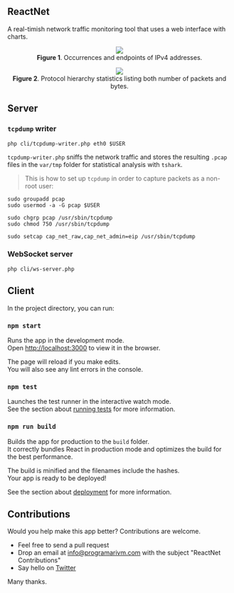 ## ReactNet

A real-timish network traffic monitoring tool that uses a web interface with charts.

<p align="center">
	<img src="https://github.com/programarivm/reactnet/blob/master/resources/01-figure-ipv4.png" />
	<br/>
	<b>Figure 1</b>. Occurrences and endpoints of IPv4 addresses.
</p>

<p align="center">
	<img src="https://github.com/programarivm/reactnet/blob/master/resources/02-figure-protocols.png" />
	<br/>
	<b>Figure 2</b>. Protocol hierarchy statistics listing both number of packets and bytes.
</p>

## Server

### `tcpdump` writer

	php cli/tcpdump-writer.php eth0 $USER

`tcpdump-writer.php` sniffs the network traffic and stores the resulting `.pcap` files in the `var/tmp` folder for statistical analysis with `tshark`.

> This is how to set up `tcpdump` in order to capture packets as a non-root user:

    sudo groupadd pcap
    sudo usermod -a -G pcap $USER

    sudo chgrp pcap /usr/sbin/tcpdump
    sudo chmod 750 /usr/sbin/tcpdump

    sudo setcap cap_net_raw,cap_net_admin=eip /usr/sbin/tcpdump

### WebSocket server

    php cli/ws-server.php

## Client

In the project directory, you can run:

### `npm start`

Runs the app in the development mode.<br>
Open [http://localhost:3000](http://localhost:3000) to view it in the browser.

The page will reload if you make edits.<br>
You will also see any lint errors in the console.

### `npm test`

Launches the test runner in the interactive watch mode.<br>
See the section about [running tests](https://facebook.github.io/create-react-app/docs/running-tests) for more information.

### `npm run build`

Builds the app for production to the `build` folder.<br>
It correctly bundles React in production mode and optimizes the build for the best performance.

The build is minified and the filenames include the hashes.<br>
Your app is ready to be deployed!

See the section about [deployment](https://facebook.github.io/create-react-app/docs/deployment) for more information.

## Contributions

Would you help make this app better? Contributions are welcome.

- Feel free to send a pull request
- Drop an email at info@programarivm.com with the subject "ReactNet Contributions"
- Say hello on [Twitter](https://twitter.com/programarivm)

Many thanks.
